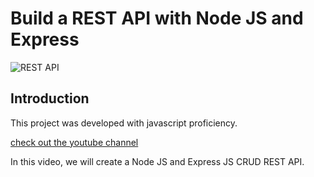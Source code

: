 # Build a REST API with Node JS and Express

![REST API](https://i.ibb.co/7GWCCbp/Screenshot-2020-07-12-at-08-30-32.png)

## Introduction
This project was developed with javascript proficiency.

[check out the youtube channel](https://www.youtube.com/channel/UCmXmlB4-HJytD7wek0Uo97A)

In this video, we will create a Node JS and Express JS CRUD REST API.
